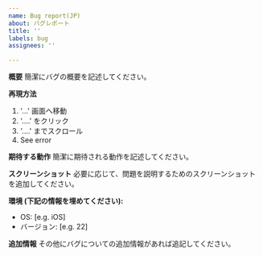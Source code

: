 ```yaml
---
name: Bug report(JP)
about: バグレポート
title: ''
labels: bug
assignees: ''

---
```


**概要**
簡潔にバグの概要を記述してください。

**再現方法**
1.  '...' 画面へ移動
2. '....' をクリック
3. '....' までスクロール
4. See error

**期待する動作**
簡潔に期待される動作を記述してください。

**スクリーンショット**
必要に応じて、問題を説明するためのスクリーンショットを追加してください。

**環境 (下記の情報を埋めてください):**
 - OS: [e.g. iOS]
 - バージョン: [e.g. 22]

**追加情報**
その他にバグについての追加情報があれば追記してください。
